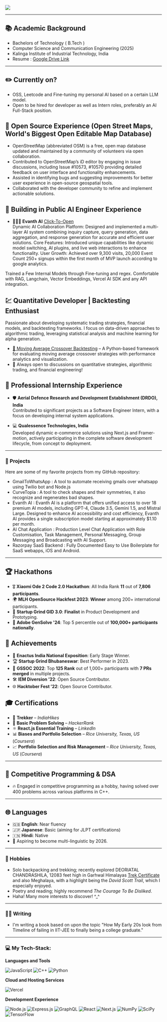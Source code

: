

![](https://komarev.com/ghpvc/?username=StillAbeginnerr&color=green)

---
## 📚 Academic Background
- Bachelors of Technology ( B.Tech )
- Computer Science and Communication Engineering (2025)
- Kalinga Institute of Industrial Technology, India
- Resume : [Google Drive Link](https://drive.google.com/file/d/1VkxGDHFrZFTfaJFLq7hBd1TjOz83Fi1Q/view?usp=sharing)
---

## ✏️ Currently on?
- OSS, Leetcode and Fine-tuning my personal AI based on a certain LLM model.
- Open to be hired for developer as well as Intern roles, preferably an AI Full-Stack position.

## 🌟 Open Source Experience (Open Street Maps, World's Biggest Open Editable Map Database)
- OpenStreetMap (abbreviated OSM) is a free, open map database updated and maintained by a community of volunteers via open collaboration.
- Contributed to OpenStreetMap’s iD editor by engaging in issue discussions, including Issue #10573,
#10570 providing detailed feedback on user interface and functionality enhancements.
- Assisted in identifying bugs and suggesting improvements for better user experience in open-source
geospatial tools.
- Collaborated with the developer community to refine and implement actionable solutions.

## 🌟 Building in Public AI Engineer Experience
- 🙎🏻‍♂️ **Evanth AI**  [Click-To-Open](https://www.evanth.in) <br>
Dynamic AI Collaboration Platform: Designed and implemented a multi-layer AI system combining
inquiry capture, query generation, data aggregation, and response generation for accurate and efficient
user solutions.
Core Features: Introduced unique capabilities like dynamic model switching, AI plugins, and live web
interactions to enhance functionality.
User Growth: Achieved over 9,300 visits, 20,000 Event Count 250+ signups within the first
month of MVP launch according to google analytics.

Trained a Few Internal Models through Fine-tuning and regex. 
Comfortable with RAG, Langchain, Vector Embeddings, Vercel AI SDK and any API integration.



## 💹 Quantitative Developer | Backtesting Enthusiast  

Passionate about developing systematic trading strategies, financial models, and backtesting frameworks. I focus on data-driven approaches to algorithmic trading, leveraging statistical analysis and machine learning for alpha generation.  

- [🔗 Moving Average Crossover Backtesting](https://github.com/StillAbeginnerr/Moving-Average-Crossover-Backtesting) – A Python-based framework for evaluating moving average crossover strategies with performance analytics and visualization.  
- 💬 Always open to discussions on quantitative strategies, algorithmic trading, and financial engineering!  


## 🌟 Professional Internship Experience
- 🛡️ **Aerial Defence Research and Development Establishment (DRDO), India**  
  Contributed to significant projects as a Software Engineer Intern, with a focus on developing internal system applications.

- 💻 **Qualessence Technologies, India**  
  Developed dynamic e-commerce solutions using Next.js and Framer-motion, actively participating in the complete software development lifecycle, from concept to deployment.

---


### 🌟 Projects

Here are some of my favorite projects from my GitHub repository:

-	 GmailToWhatsApp : A tool to automate receiving gmails over whatsapp using Twilio bot and Node.js
-	 CurveTopia : A tool to check shapes and their symmetries, it also recognize and regenerates bad shapes.
-	 Evanth AI : Evanth AI is a platform that offers unified access to over 18 premium AI models, including GPT-4, Claude 3.5, Gemini 1.5, and Mistral Large. Designed to enhance AI accessibility and cost efficiency, Evanth AI provides a single subscription model starting at approximately $1.10 per month.
-	 AI Chat Application : Production Level Chat Application with Role Customisation, Task Management, Personal Messaging, Group Messaging and Broadcasting with AI Support.
-	 Razorpay SaaS Backend : Fully Documented Easy to Use Boilerplate for SaaS webapps, iOS and Android.

---


## 🏆 **Hackathons**  
- 🎖️ **Xiaomi Ode 2 Code 2.0 Hackathon**: All India Rank **11** out of **7,806 participants**.  
- 🌍 **MLH OpenSource Hackfest 2023**: **Winner** among 200+ international participants.  
- 🚀 **Startup Grind GID 3.0**: **Finalist** in Product Development and Prototyping.  
- 🎨 **Adobe GenSolve '24**: Top 5 percentile out of **100,000+ participants nationally**.  

## 🏅 **Achievements**   
- 🌟 **Enactus India National Exposition**: Early Stage Winner.  
- 🏆 **Startup Grind Bhubaneswar**: Best Performer in 2023.  
- 🔧 **GSSOC 2022**: Top **125 Rank** out of 1,000+ participants with **7 PRs merged** in multiple projects.  
- 🛠️ **IEM Diversion ’22**: Open Source Contributor.  
- 🌐 **Hacktober Fest ’22**: Open Source Contributor.  

## 🎓 Certifications  
- 🥾 **Trekker** – *IndiaHikes*  
- 🧩 **Basic Problem Solving** – *HackerRank*  
- ⚛️ **React.js Essential Training** – *LinkedIn*  
- 📊 **Biases and Portfolio Selection** – *Rice University, Texas, US* (*Coursera*)  
- 📈 **Portfolio Selection and Risk Management** – *Rice University, Texas, US* (*Coursera*)  

---

## 🧩 Competitive Programming & DSA
- 🔥 Engaged in competitive programming as a hobby, having solved over 400 problems across various platforms in C++.

---

## 🌐 Languages
- 🇬🇧 **English**: Near fluency  
- 🇯🇵 **Japanese**: Basic (aiming for JLPT certifications)  
- 🇮🇳 **Hindi**: Native  
- 🌱 Aspiring to become multi-linguistic by 2026.

---

### 🎒 Hobbies

  - Solo backpacking and trekking; recently explored DEORIATAL CHANDRASHILA, 12083 feet high in Garhwal Himalayas [Trek Certificate](https://drive.google.com/file/d/1mmm0WC-UgHRfHh3_yDYpoqlUcZ_zvMKC/view?usp=sharing) and also Meghalaya, with a highlight being the *David Scott Trail*, which I especially enjoyed.
  - Poetry and reading; highly recommend *The Courage To Be Disliked*.
  - Haha! Many more interests to discover! ^_^

---

### ✍🏻 Writing 

  - I'm writing a book based on upon the topic "How My Early 20s look from Timeline of failing in IIT-JEE to finally being a college graduate."

---

### 💻 My Tech-Stack:

**Languages and Tools**

![JavaScript](https://img.shields.io/badge/Javascript-F7DF1E?style=for-the-badge&logo=Javascript&logoColor=black)
![C++](https://img.shields.io/badge/C++-FF6C37?style=for-the-badge&logo=C%2B%2B&logoColor=white)
![Python](https://img.shields.io/badge/python-3670A0?style=for-the-badge&logo=python&logoColor=ffdd54)

**Cloud and Hosting Services**

![Vercel](https://img.shields.io/badge/Vercel-000000.svg?style=for-the-badge&logo=Vercel&logoColor=white)

**Development Experience**

![Node.js](https://img.shields.io/badge/Node.js-339933?style=for-the-badge&logo=nodedotjs&logoColor=white)
![Express.js](https://img.shields.io/badge/Express.js-000000?style=for-the-badge&logo=express&logoColor=white)
![GraphQL](https://img.shields.io/badge/GraphQL-E10098.svg?style=for-the-badge&logo=GraphQL&logoColor=white)
![React](https://img.shields.io/badge/React-20232A?style=for-the-badge&logo=react&logoColor=61DAFB)
![Next.js](https://img.shields.io/badge/Next-black?style=for-the-badge&logo=next.js&logoColor=white)
![NumPy](https://img.shields.io/badge/numpy-%23013243.svg?style=for-the-badge&logo=numpy&logoColor=white)
![SciPy](https://img.shields.io/badge/SciPy-%230C55A5.svg?style=for-the-badge&logo=scipy&logoColor=white)
![TensorFlow](https://img.shields.io/badge/TensorFlow-%23FF6F00.svg?style=for-the-badge&logo=TensorFlow&logoColor=white)
